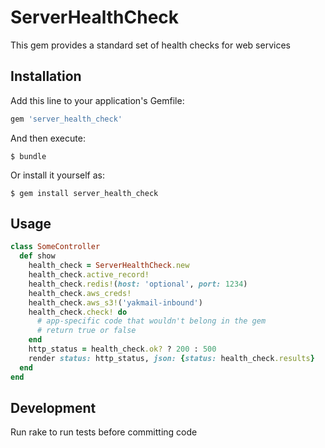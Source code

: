 # ServerHealthCheck

This gem provides a standard set of health checks for web services

## Installation

Add this line to your application's Gemfile:

```ruby
gem 'server_health_check'
```

And then execute:

    $ bundle

Or install it yourself as:

    $ gem install server_health_check

## Usage

```ruby
class SomeController
  def show
    health_check = ServerHealthCheck.new
    health_check.active_record!
    health_check.redis!(host: 'optional', port: 1234)
    health_check.aws_creds!
    health_check.aws_s3!('yakmail-inbound')
    health_check.check! do
      # app-specific code that wouldn't belong in the gem
      # return true or false
    end
    http_status = health_check.ok? ? 200 : 500
    render status: http_status, json: {status: health_check.results}
  end
end
```

## Development
Run rake to run tests before committing code
